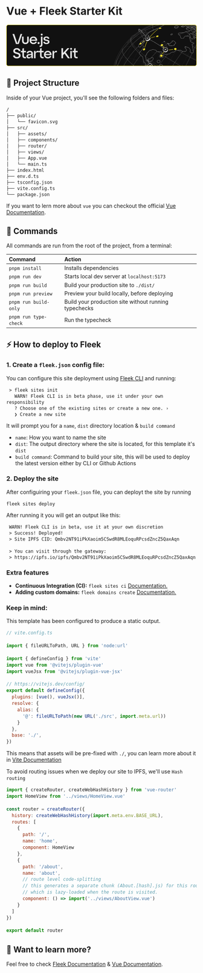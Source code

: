 # Vue + Fleek Starter Kit

![image](https://github.com/geniusyinka/vue-template/blob/template-update/public/fleek-vue.png)

## 🚀 Project Structure

Inside of your Vue project, you'll see the following folders and files:

```
/
├── public/
│   └── favicon.svg
├── src/
│   ├── assets/
│   ├── components/
│   ├── router/
│   ├── views/
│   ├── App.vue
│   └── main.ts
├── index.html
├── env.d.ts
├── tsconfig.json
├── vite.config.ts
└── package.json
```

If you want to lern more about `vue` you can checkout the official [Vue Documentation](https://vuejs.org/guide/introduction.html).


## 🧞 Commands

All commands are run from the root of the project, from a terminal:

| Command                | Action                                           |
| :--------------------- | :----------------------------------------------- |
| `pnpm install`          | Installs dependencies                            |
| `pnpm run dev`          | Starts local dev server at `localhost:5173`      |
| `pnpm run build`        | Build your production site to `./dist/`          |
| `pnpm run preview`      | Preview your build locally, before deploying     |
| `pnpm run build-only`      | Build your production site without running typechecks     |
| `pnpm run type-check` | Run the typecheck |

## ⚡ How to deploy to Fleek

### 1. Create a `fleek.json` config file:
You can configure this site deployment using [Fleek CLI]() and running:
```
 > fleek sites init
   WARN! Fleek CLI is in beta phase, use it under your own responsibility
   ? Choose one of the existing sites or create a new one. › 
   ❯ Create a new site
```
It will prompt you for a `name`, `dist` directory location & `build command`
- `name`: How you want to name the site
- `dist`: The output directory where the site is located, for this template it's `dist`
- `build command`: Command to build your site, this will be used to deploy the latest version either by CLI or Github Actions

### 2. Deploy the site
After configuiring your `fleek.json` file, you can deployt the site by running

```
fleek sites deploy
```
After running it you will get an output like this:
```
 WARN! Fleek CLI is in beta, use it at your own discretion
 > Success! Deployed!
 > Site IPFS CID: Qmbv2NT91iPkXaoim5CSwdR8MLEoquRPcsdZncZ5QaxAqn

 > You can visit through the gateway:
 > https://ipfs.io/ipfs/Qmbv2NT91iPkXaoim5CSwdR8MLEoquRPcsdZncZ5QaxAqn
 ```

### Extra features
- **Continuous Integration (CI):** `fleek sites ci` [Documentation.](https://docs.fleek.xyz/services/sites/#continuous-integration-ci)
- **Adding custom domains:** `fleek domains create` [Documentation.](https://docs.fleek.xyz/services/domains/)


### Keep in mind:

This template has been configured to produce a static output.

```js
// vite.config.ts

import { fileURLToPath, URL } from 'node:url'

import { defineConfig } from 'vite'
import vue from '@vitejs/plugin-vue'
import vueJsx from '@vitejs/plugin-vue-jsx'

// https://vitejs.dev/config/
export default defineConfig({
  plugins: [vue(), vueJsx()],
  resolve: {
    alias: {
      '@': fileURLToPath(new URL('./src', import.meta.url))
    }
  },
  base: './',
})
```

This means that assets will be pre-fixed with `./`, you can learn more about it in [Vite Documentation](https://vitejs.dev/config/shared-options.html#base)

To avoid routing issues when we deploy our site to IPFS, we'll use `Hash routing`
```js
import { createRouter, createWebHashHistory } from 'vue-router'
import HomeView from '../views/HomeView.vue'

const router = createRouter({
  history: createWebHashHistory(import.meta.env.BASE_URL),
  routes: [
    {
      path: '/',
      name: 'home',
      component: HomeView
    },
    {
      path: '/about',
      name: 'about',
      // route level code-splitting
      // this generates a separate chunk (About.[hash].js) for this route
      // which is lazy-loaded when the route is visited.
      component: () => import('../views/AboutView.vue')
    }
  ]
})

export default router
```



## 👀 Want to learn more?

Feel free to check [Fleek Documentation](https://docs.fleek.xyz/) & [Vue Documentation](https://vuejs.org/guide/introduction.html).
